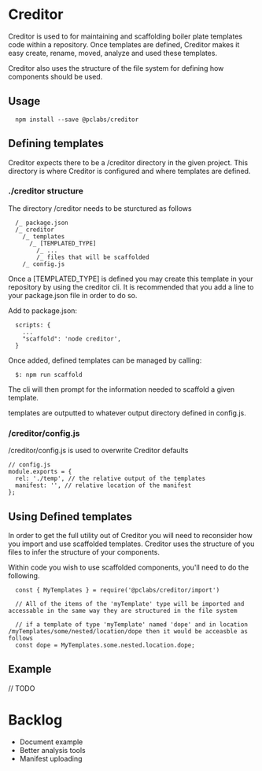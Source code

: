 # Creditor

Creditor is used to for maintaining and scaffolding boiler plate templates code within a repository. Once templates are defined, Creditor makes it easy create, rename, moved, analyze and used these templates.

Creditor also uses the structure of the file system for defining how components should be used.

## Usage
```
  npm install --save @pclabs/creditor
```

## Defining templates

Creditor expects there to be a /creditor directory in the given project. This directory is where Creditor is configured and where templates are defined.

### ./creditor structure

The directory /creditor needs to be sturctured as follows
```
  /_ package.json
  /_ creditor
    /_ templates
      /_ [TEMPLATED_TYPE]
        /_ ...
        /_ files that will be scaffolded
    /_ config.js
```

Once a [TEMPLATED_TYPE] is defined you may create this template in your repository by using the creditor cli. It is recommended that you add a line to your package.json file in order to do so.

Add to package.json:
```
  scripts: {
    ...
    "scaffold": 'node creditor',
  }
```

Once added, defined templates can be managed by calling:
```
  $: npm run scaffold
```

The cli will then prompt for the information needed to scaffold a given template.

templates are outputted to whatever output directory defined in config.js.

### /creditor/config.js

/creditor/config.js is used to overwrite Creditor defaults
```
// config.js
module.exports = {
  rel: './temp', // the relative output of the templates
  manifest: '', // relative location of the manifest
};
```

## Using Defined templates

In order to get the full utility out of Creditor you will need to reconsider how you import and use scaffolded templates. Creditor uses the structure of you files to infer the structure of your components.

Within code you wish to use scaffolded components, you'll need to do the following.

```
  const { MyTemplates } = require('@pclabs/creditor/import')
  
  // All of the items of the 'myTemplate' type will be imported and accessable in the same way they are structured in the file system
  
  // if a template of type 'myTemplate' named 'dope' and in location /myTemplates/some/nested/location/dope then it would be acceasble as follows
  const dope = MyTemplates.some.nested.location.dope;
```


## Example
// TODO

# Backlog
- Document example
- Better analysis tools
- Manifest uploading